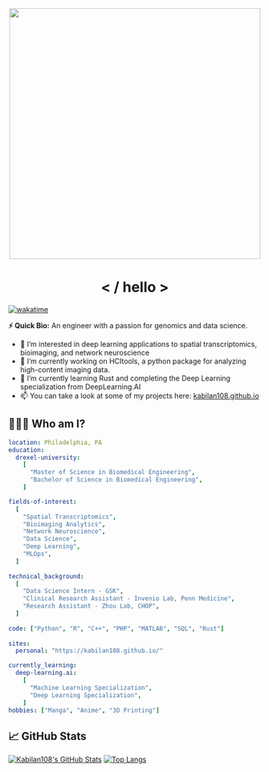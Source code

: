<div align="center">
  <img src="https://media.giphy.com/media/C1U9zEg0gS8mY/giphy.gif" width="500"/>
</div>

<h1 align="center">
  < / hello >
</h1>
  
[![wakatime](https://wakatime.com/badge/user/6a085912-85f1-47f5-acc7-c7f5ac1110ab.svg)](https://wakatime.com/@6a085912-85f1-47f5-acc7-c7f5ac1110ab)

**⚡ Quick Bio:** An engineer with a passion for genomics and data science.
- 👀 I’m interested in deep learning applications to spatial transcriptomics, bioimaging, and network neuroscience
- 🔭 I’m currently working on HCItools, a python package for analyzing high-content imaging data.
- 🌱 I’m currently learning Rust and completing the Deep Learning specialization from DeepLearning.AI
- 📫 You can take a look at some of my projects here: [kabilan108.github.io](https://kabilan108.github.io)

## 👨🏾‍💻 Who am I?

```yaml
location: Philadelphia, PA
education:
  drexel-university:
    [
      "Master of Science in Biomedical Engineering",
      "Bachelor of Science in Biomedical Engineering",
    ]

fields-of-interest:
  [
    "Spatial Transcriptomics",
    "Bioimaging Analytics",
    "Network Neuroscience",
    "Data Science",
    "Deep Learning",
    "MLOps",
  ]
 
technical_background:
  [
    "Data Science Intern - GSK",
    "Clinical Research Assistant - Invenio Lab, Penn Medicine",
    "Research Assistant - Zhou Lab, CHOP",
  ]
 
code: ["Python", "R", "C++", "PHP", "MATLAB", "SQL", "Rust"]
 
sites:
  personal: "https://kabilan108.github.io/"

currently_learning:
  deep-learning.ai:
    [
      "Machine Learning Specialization",
      "Deep Learning Specialization",
    ]
hobbies: ["Manga", "Anime", "3D Printing"]
```

## 📈 GitHub Stats

[![Kabilan108's GitHub Stats](https://github-readme-stats.vercel.app/api?username=kabilan108&count_private=true&hide=issues&show_icons=true&theme=codeSTACKr)](https://github.com/anuraghazra/github-readme-stats)
[![Top Langs](https://github-readme-stats.vercel.app/api/top-langs/?username=kabilan108&layout=compact&theme=codeSTACKr&hide=html)](https://github.com/anuraghazra/github-readme-stats)
<!--   
## Some of My Projects

[![ToolBox](https://github-readme-stats.vercel.app/api/pin/?username=kabilan108&repo=ToolBox&theme=codeSTACKr)](https://github.com/Kabilan108/ToolBox)
[![CaBiD](https://github-readme-stats.vercel.app/api/pin/?username=kabilan108&repo=CaBiD&theme=codeSTACKr)](https://github.com/Kabilan108/CaBiD)<br>
[![AutismCNN](https://github-readme-stats.vercel.app/api/pin/?username=kabilan108&repo=AutismCNN&theme=codeSTACKr)](https://github.com/Kabilan108/AutismCNN)
[![bctpy](https://github-readme-stats.vercel.app/api/pin/?username=kabilan108&repo=bctpy&theme=codeSTACKr)](https://github.com/Kabilan108/bctpy) -->

